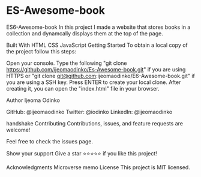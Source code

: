 # ES-Awesome-book

ES6-Awesome-book
In this project I made a website that stores books in a collection and dynamcally displays them at the top of the page.

Built With
HTML
CSS
JavaScript
Getting Started
To obtain a local copy of the project follow this steps:

Open your console.
Type the following "git clone https://github.com/ijeomaodinko/Es-Awesome-book.git" if you are using HTTPS or "git clone git@github.com:ijeomaodinko/E6-Awesome-book.git" if you are using a SSH key.
Press ENTER to create your local clone.
After creating it, you can open the "index.html" file in your browser.

Author
Ijeoma Odinko

GitHub: @ijeomaodinko
Twitter: @iodinko
LinkedIn: @ijeomaodinko

handshake Contributing
Contributions, issues, and feature requests are welcome!

Feel free to check the issues page.

Show your support
Give a star ⭐⭐⭐⭐⭐ if you like this project!

Acknowledgments
Microverse
memo License
This project is MIT licensed.

